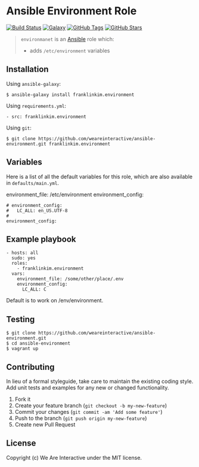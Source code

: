 # Ansible Environment Role

[![Build Status](https://img.shields.io/travis/weareinteractive/ansible-environment.svg)](https://travis-ci.org/weareinteractive/ansible-environment)
[![Galaxy](http://img.shields.io/badge/galaxy-franklinkim.environment-blue.svg)](https://galaxy.ansible.com/list#/roles/1408)
[![GitHub Tags](https://img.shields.io/github/tag/weareinteractive/ansible-environment.svg)](https://github.com/weareinteractive/ansible-environment)
[![GitHub Stars](https://img.shields.io/github/stars/weareinteractive/ansible-environment.svg)](https://github.com/weareinteractive/ansible-environment)

> `environmanet` is an [Ansible](http://www.ansible.com) role which:
>
> * adds `/etc/environment` variables

## Installation

Using `ansible-galaxy`:

```
$ ansible-galaxy install franklinkim.environment
```

Using `requirements.yml`:

```
- src: franklinkim.environment
```

Using `git`:

```
$ git clone https://github.com/weareinteractive/ansible-environment.git franklinkim.environment
```

## Variables

Here is a list of all the default variables for this role, which are also available in `defaults/main.yml`.

environment_file: /etc/environment
environment_config:

```
# environment_config:
#   LC_ALL: en_US.UTF-8
#
environment_config:
```

## Example playbook

```
- hosts: all
  sudo: yes
  roles:
    - franklinkim.environment
  vars:
  	environment_file: /some/other/place/.env
    environment_config:
      LC_ALL: C
```

Default is to work on /env/environment.

## Testing

```
$ git clone https://github.com/weareinteractive/ansible-environment.git
$ cd ansible-environment
$ vagrant up
```

## Contributing

In lieu of a formal styleguide, take care to maintain the existing coding style. Add unit tests and examples for any new or changed functionality.

1. Fork it
2. Create your feature branch (`git checkout -b my-new-feature`)
3. Commit your changes (`git commit -am 'Add some feature'`)
4. Push to the branch (`git push origin my-new-feature`)
5. Create new Pull Request

## License
Copyright (c) We Are Interactive under the MIT license.
